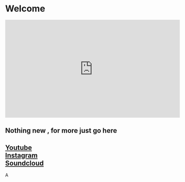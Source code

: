<h1>Welcome</h1>

<iframe width='560' height='315' src='https://www.youtube.com/embed/'+ $_GET['video'] frameborder='0' allow='accelerometer; autoplay; encrypted-media; gyroscope; picture-in-picture' allowfullscreen></iframe>

<h2>Nothing new , for more just go here</h2>
<h2><a href='https://www.youtube.com/channel/UCR99hpq-MqEr7_w247T6UMA'>Youtube</a><br /><a href='https://www.instagram.com/shoutn95/'>Instagram</a><br />
<a href='https://soundcloud.com/shoutn95'>Soundcloud</a><br /></h2>

A
